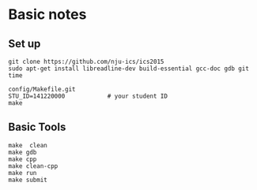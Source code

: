 # Basic notes

## Set up

```shell
git clone https://github.com/nju-ics/ics2015
sudo apt-get install libreadline-dev build-essential gcc-doc gdb git time
```

```shell
config/Makefile.git
STU_ID=141220000            # your student ID
make
```

## Basic Tools

```shell
make  clean
make gdb
make cpp
make clean-cpp
make run
make submit
```
